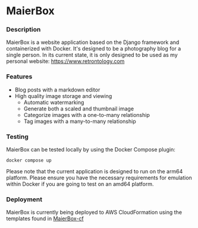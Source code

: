 # MaierBox
### Description
MaierBox is a website application based on the Django framework and containerized with Docker. It's designed to be a photography blog for a single person. In its current state, it is only designed to be used as my personal website: https://www.retrontology.com

### Features
- Blog posts with a markdown editor
- High quality image storage and viewing
  - Automatic watermarking
  - Generate both a scaled and thumbnail image
  - Categorize images with a one-to-many relationship
  - Tag images with a many-to-many relationship

### Testing
MaierBox can be tested locally by using the Docker Compose plugin:
```
docker compose up
```
Please note that the current application is designed to run on the arm64 platform. Please ensure you have the necessary requirements for emulation within Docker if you are going to test on an amd64 platform.

### Deployment
MaierBox is currently being deployed to AWS CloudFormation using the templates found in [MaierBox-cf](https://github.com/retrontology/MaierBox-cf)
